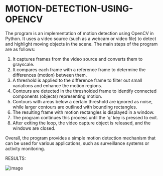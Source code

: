 # MOTION-DETECTION-USING-OPENCV
The program is an implementation of motion detection using OpenCV in Python. It uses a video source (such as a webcam or video file) to detect and highlight moving objects in the scene. The main steps of the program are as follows:

1. It captures frames from the video source and converts them to grayscale.
2. It compares each frame with a reference frame to determine the differences (motion) between them.
3. A threshold is applied to the difference frame to filter out small variations and enhance the motion regions.
4. Contours are detected in the thresholded frame to identify connected components (objects) representing motion.
5. Contours with areas below a certain threshold are ignored as noise, while larger contours are outlined with bounding rectangles.
6. The resulting frame with motion rectangles is displayed in a window.
7. The program continues this process until the 'q' key is pressed to exit.
8. After exiting the loop, the video capture object is released, and the windows are closed.

Overall, the program provides a simple motion detection mechanism that can be used for various applications, such as surveillance systems or activity monitoring.

RESULTS:

![image](https://github.com/Ra-Chit/MOTION-DETECTION-USING-OPENCV/assets/83090070/7baf6aba-919f-40ad-a2ff-309e4a699ae3)



